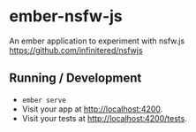 # ember-nsfw-js
An ember application to experiment with nsfw.js https://github.com/infinitered/nsfwjs

## Running / Development

* `ember serve`
* Visit your app at [http://localhost:4200](http://localhost:4200).
* Visit your tests at [http://localhost:4200/tests](http://localhost:4200/tests).


